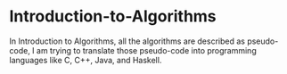 # Introduction-to-Algorithms

In Introduction to Algorithms, all the algorithms are described as pseudo-code, I am trying to translate those pseudo-code into programming languages like C, C++, Java, and Haskell.

